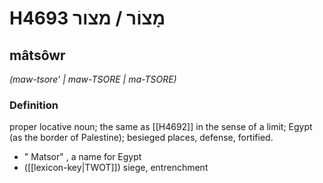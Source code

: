 # H4693 מָצוֹר / מצור

## mâtsôwr

_(maw-tsore' | maw-TSORE | ma-TSORE)_

### Definition

proper locative noun; the same as [[H4692]] in the sense of a limit; Egypt (as the border of Palestine); besieged places, defense, fortified.

- " Matsor" , a name for Egypt
- ([[lexicon-key|TWOT]]) siege, entrenchment
